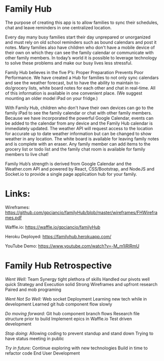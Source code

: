 # Family Hub

The purpose of creating this app is to allow families to sync their schedules, chat and leave reminders in one centralized location.

Every day many busy families start their day unprepared or unorganized and must rely on old school reminders such as bound calendars and post it notes.  Many families also have children who don't have a mobile device of their own on which they can see the family calendar or communicate with other family members.  In today’s world it is possible to leverage technology to solve these problems and make our busy lives less stressful.  

Family Hub believes in the five P’s: Proper Preparation Prevents Poor Performance.  We have created a Hub for families to not only sync calendars and see the weather forecast, but to have the ability to maintain to-do/grocery lists, white board notes for each other and chat in real-time.  All of this information is available in one convenient place. (We suggest mounting an older model iPad on your fridge.)  

With Family Hub, children who don't have their own devices can go to the family iPad to see the family calendar or chat with other family members. Because we have incorporated the powerful Google Calendar, events can be added to the calendar from any device and the Family Hub calendar is immediately updated. The weather API will request access to the location for accurate up to date weather information but can be changed to show weather in any location. The white board is available for leaving family notes and is complete with an eraser. Any family member can add items to the grocery list or todo list and the family chat room is available for family members to live chat!

Family Hub’s strength is derived from Google Calendar and the Weather.com API and powered by React, CSS/Bootstrap, and NodeJS and Socket.io to provide a single page application hub for your family.

# Links:

Wireframes: https://github.com/gpciancio/familyHub/blob/master/wireframes/FHWireframes.pdf

Waffle.io: https://waffle.io/gpciancio/familyHub

Heroku Deployed: https://familyhub.herokuapp.com/

YouTube Demo: https://www.youtube.com/watch?v=-M_m1iRIRmU

# Family Hub Retrospective

*Went Well:*  		Team Synergy tight plethora of skills
			Handled our pivots well quick
			Strategy and Execution solid
			Strong Wireframes and upfront research
			Paired and mob programing

*Went Not So Well:* 	Web socket Deployment
			Learning new tech while in development
			Learned git hub component flow slowly

*Do moving forward:*	Git hub component branch flows
			Research file structure prior to build
			Implement epics in Waffle.io
			Test driven development

*Stop doing:*		Allowing coding to prevent standup and stand down
			Trying to have status meeting in public

*Try in future:*	Continue exploring with new technologies
			Build in time to refactor code
			End User Development

